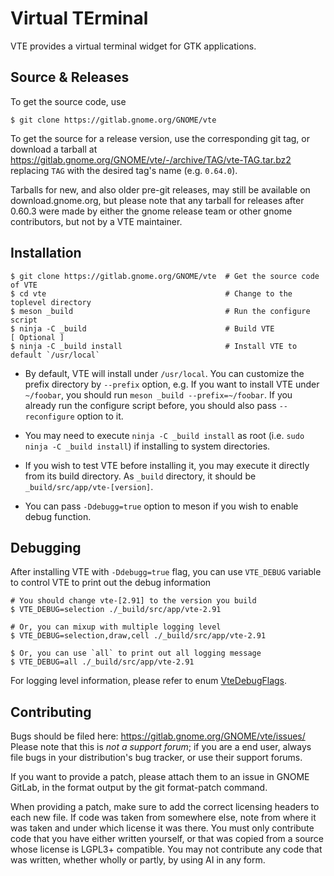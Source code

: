 Virtual TErminal
================

VTE provides a virtual terminal widget for GTK applications.

Source & Releases
-----------------

To get the source code, use
```
$ git clone https://gitlab.gnome.org/GNOME/vte
```

To get the source for a release version, use the corresponding git tag, or
download a tarball at
https://gitlab.gnome.org/GNOME/vte/-/archive/TAG/vte-TAG.tar.bz2
replacing `TAG` with the desired tag's name (e.g. `0.64.0`).

Tarballs for new, and also older pre-git releases, may still be available
on download.gnome.org, but please note that any tarball for releases
after 0.60.3 were made by either the gnome release team or other
gnome contributors, but not by a VTE maintainer.

Installation
------------

```
$ git clone https://gitlab.gnome.org/GNOME/vte  # Get the source code of VTE
$ cd vte                                        # Change to the toplevel directory
$ meson _build                                  # Run the configure script
$ ninja -C _build                               # Build VTE
[ Optional ]
$ ninja -C _build install                       # Install VTE to default `/usr/local`
```

* By default, VTE will install under `/usr/local`. You can customize the
prefix directory by `--prefix` option, e.g. If you want to install VTE under
`~/foobar`, you should run `meson _build --prefix=~/foobar`. If you already
run the configure script before, you should also pass `--reconfigure` option to it.

* You may need to execute `ninja -C _build install` as root
(i.e. `sudo ninja -C _build install`) if installing to system directories.

* If you wish to test VTE before installing it, you may execute it directly from
its build directory. As `_build` directory, it should be `_build/src/app/vte-[version]`.

* You can pass `-Ddebugg=true` option to meson if you wish to enable debug function.


Debugging
---------

After installing VTE with `-Ddebugg=true` flag, you can use `VTE_DEBUG` variable to control
VTE to print out the debug information

```
# You should change vte-[2.91] to the version you build
$ VTE_DEBUG=selection ./_build/src/app/vte-2.91

# Or, you can mixup with multiple logging level
$ VTE_DEBUG=selection,draw,cell ./_build/src/app/vte-2.91

$ Or, you can use `all` to print out all logging message
$ VTE_DEBUG=all ./_build/src/app/vte-2.91
```

For logging level information, please refer to enum [VteDebugFlags](src/debug.h).


Contributing
------------

Bugs should be filed here: https://gitlab.gnome.org/GNOME/vte/issues/
Please note that this is *not a support forum*; if you are a end user,
always file bugs in your distribution's bug tracker, or use their
support forums.

If you want to provide a patch, please attach them to an issue in GNOME
GitLab, in the format output by the git format-patch command.

When providing a patch, make sure to add the correct licensing headers to
each new file. If code was taken from somewhere else, note from where it was
taken and under which license it was there. You must only contribute code
that you have either written yourself, or that was copied from a source
whose license is LGPL3+ compatible. You may not contribute any code that
was written, whether wholly or partly, by using AI in any form.
